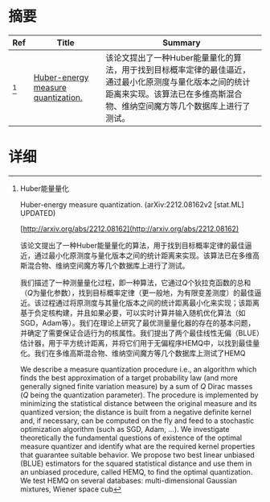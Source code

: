 # 摘要

| Ref | Title | Summary |
| --- | --- | --- |
| [^1] | [Huber-energy measure quantization.](http://arxiv.org/abs/2212.08162) | 该论文提出了一种Huber能量量化的算法，用于找到目标概率定律的最佳逼近，通过最小化原测度与量化版本之间的统计距离来实现。该算法已在多维高斯混合物、维纳空间魔方等几个数据库上进行了测试。 |

# 详细

[^1]: Huber能量量化

    Huber-energy measure quantization. (arXiv:2212.08162v2 [stat.ML] UPDATED)

    [http://arxiv.org/abs/2212.08162](http://arxiv.org/abs/2212.08162)

    该论文提出了一种Huber能量量化的算法，用于找到目标概率定律的最佳逼近，通过最小化原测度与量化版本之间的统计距离来实现。该算法已在多维高斯混合物、维纳空间魔方等几个数据库上进行了测试。

    

    我们描述了一种测量量化过程，即一种算法，它通过$Q$个狄拉克函数的总和（$Q$为量化参数），找到目标概率定律（更一般地，为有限变差测度）的最佳逼近。该过程通过将原测度与其量化版本之间的统计距离最小化来实现；该距离基于负定核构建，并且如果必要，可以实时计算并输入随机优化算法（如SGD，Adam等）。我们在理论上研究了最优测量量化器的存在的基本问题，并确定了需要保证合适行为的核属性。我们提出了两个最佳线性无偏（BLUE）估计器，用于平方统计距离，并将它们用于无偏程序HEMQ中，以找到最佳量化。我们在多维高斯混合物、维纳空间魔方等几个数据库上测试了HEMQ

    We describe a measure quantization procedure i.e., an algorithm which finds the best approximation of a target probability law (and more generally signed finite variation measure) by a sum of $Q$ Dirac masses ($Q$ being the quantization parameter). The procedure is implemented by minimizing the statistical distance between the original measure and its quantized version; the distance is built from a negative definite kernel and, if necessary, can be computed on the fly and feed to a stochastic optimization algorithm (such as SGD, Adam, ...). We investigate theoretically the fundamental questions of existence of the optimal measure quantizer and identify what are the required kernel properties that guarantee suitable behavior. We propose two best linear unbiased (BLUE) estimators for the squared statistical distance and use them in an unbiased procedure, called HEMQ, to find the optimal quantization. We test HEMQ on several databases: multi-dimensional Gaussian mixtures, Wiener space cub
    

